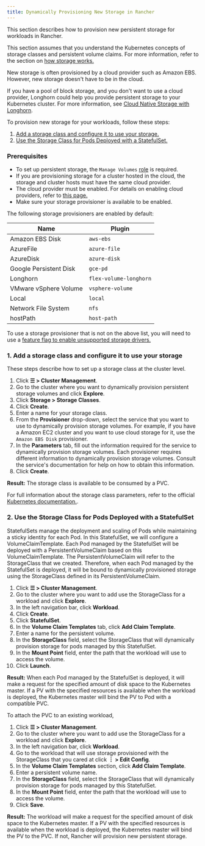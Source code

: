 ```yaml
---
title: Dynamically Provisioning New Storage in Rancher
---
```


<head>
  <link rel="canonical" href="https://ranchermanager.docs.rancher.com/how-to-guides/new-user-guides/manage-clusters/create-kubernetes-persistent-storage/manage-persistent-storage/dynamically-provision-new-storage"/>
</head>

This section describes how to provision new persistent storage for workloads in Rancher.

This section assumes that you understand the Kubernetes concepts of storage classes and persistent volume claims. For more information, refer to the section on [how storage works.](about-persistent-storage.md)

New storage is often provisioned by a cloud provider such as Amazon EBS. However, new storage doesn't have to be in the cloud.

If you have a pool of block storage, and you don't want to use a cloud provider, Longhorn could help you provide persistent storage to your Kubernetes cluster. For more information, see [Cloud Native Storage with Longhorn](../../../../../integrations-in-rancher/longhorn/longhorn.md).

To provision new storage for your workloads, follow these steps:

1. [Add a storage class and configure it to use your storage.](#1-add-a-storage-class-and-configure-it-to-use-your-storage)
2. [Use the Storage Class for Pods Deployed with a StatefulSet.](#2-use-the-storage-class-for-pods-deployed-with-a-statefulset)

### Prerequisites

- To set up persistent storage, the `Manage Volumes` [role](../../../authentication-permissions-and-global-configuration/manage-role-based-access-control-rbac/cluster-and-project-roles.md#project-role-reference) is required.
- If you are provisioning storage for a cluster hosted in the cloud, the storage and cluster hosts must have the same cloud provider.
- The cloud provider must be enabled. For details on enabling cloud providers, refer to [this page.](../../../kubernetes-clusters-in-rancher-setup/set-up-cloud-providers/set-up-cloud-providers.md)
- Make sure your storage provisioner is available to be enabled.

The following storage provisioners are enabled by default:

Name | Plugin
--------|----------
Amazon EBS Disk | `aws-ebs`
AzureFile | `azure-file`
AzureDisk | `azure-disk`
Google Persistent Disk | `gce-pd`
Longhorn | `flex-volume-longhorn`
VMware vSphere Volume |  `vsphere-volume`
Local | `local`
Network File System | `nfs`
hostPath | `host-path`

To use a storage provisioner that is not on the above list, you will need to use a [feature flag to enable unsupported storage drivers.](../../../../advanced-user-guides/enable-experimental-features/unsupported-storage-drivers.md)

### 1. Add a storage class and configure it to use your storage

These steps describe how to set up a storage class at the cluster level.

1. Click **☰ > Cluster Management**.
1. Go to the cluster where you want to dynamically provision persistent storage volumes and click **Explore**.
1. Click **Storage > Storage Classes**.
1. Click **Create**.
1. Enter a name for your storage class.
1. From the **Provisioner** drop-down, select the service that you want to use to dynamically provision storage volumes. For example, if you have a Amazon EC2 cluster and you want to use cloud storage for it, use the `Amazon EBS Disk` provisioner.
1. In the **Parameters** tab, fill out the information required for the service to dynamically provision storage volumes. Each provisioner requires different information to dynamically provision storage volumes. Consult the service's documentation for help on how to obtain this information.
1. Click **Create**.

**Result:** The storage class is available to be consumed by a PVC.

For full information about the storage class parameters, refer to the official [Kubernetes documentation.](https://kubernetes.io/docs/concepts/storage/storage-classes/#parameters).

### 2. Use the Storage Class for Pods Deployed with a StatefulSet

StatefulSets manage the deployment and scaling of Pods while maintaining a sticky identity for each Pod. In this StatefulSet, we will configure a VolumeClaimTemplate. Each Pod managed by the StatefulSet will be deployed with a PersistentVolumeClaim based on this VolumeClaimTemplate. The PersistentVolumeClaim will refer to the StorageClass that we created. Therefore, when each Pod managed by the StatefulSet is deployed, it will be bound to dynamically provisioned storage using the StorageClass defined in its PersistentVolumeClaim.

1. Click **☰ > Cluster Management**.
1. Go to the cluster where you want to add use the StorageClass for a workload and click **Explore**.
1. In the left navigation bar, click **Workload**.
1. Click **Create**.
1. Click **StatefulSet**.
1. In the **Volume Claim Templates** tab, click **Add Claim Template**.
1. Enter a name for the persistent volume.
1. In the **StorageClass** field, select the StorageClass that will dynamically provision storage for pods managed by this StatefulSet.
1. In the **Mount Point** field, enter the path that the workload will use to access the volume.
1. Click **Launch**.

**Result:** When each Pod managed by the StatefulSet is deployed, it will make a request for the specified amount of disk space to the Kubernetes master. If a PV with the specified resources is available when the workload is deployed, the Kubernetes master will bind the PV to Pod with a compatible PVC.

To attach the PVC to an existing workload,

1. Click **☰ > Cluster Management**.
1. Go to the cluster where you want to add use the StorageClass for a workload and click **Explore**.
1. In the left navigation bar, click **Workload**.
1. Go to the workload that will use storage provisioned with the StorageClass that you cared at click **⋮ > Edit Config**.
1. In the **Volume Claim Templates** section, click **Add Claim Template**.
1. Enter a persistent volume name.
1. In the **StorageClass** field, select the StorageClass that will dynamically provision storage for pods managed by this StatefulSet.
1. In the **Mount Point** field, enter the path that the workload will use to access the volume.
1. Click **Save**.

**Result:** The workload will make a request for the specified amount of disk space to the Kubernetes master. If a PV with the specified resources is available when the workload is deployed, the Kubernetes master will bind the PV to the PVC. If not, Rancher will provision new persistent storage.